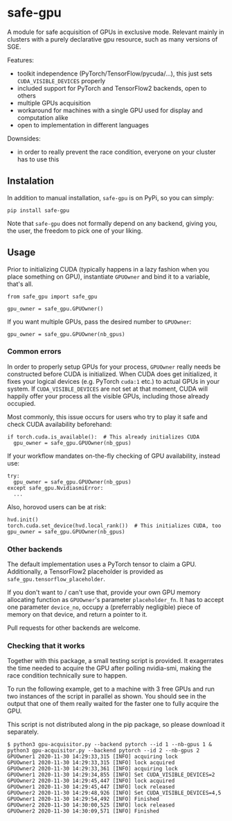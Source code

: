 # safe-gpu

A module for safe acquisition of GPUs in exclusive mode.
Relevant mainly in clusters with a purely declarative gpu resource, such as many versions of SGE.

Features:
* toolkit independence (PyTorch/TensorFlow/pycuda/...), this just sets `CUDA_VISIBLE_DEVICES` properly
* included support for PyTorch and TensorFlow2 backends, open to others
* multiple GPUs acquisition
* workaround for machines with a single GPU used for display and computation alike
* open to implementation in different languages

Downsides:
* in order to really prevent the race condition, everyone on your cluster has to use this

## Instalation

In addition to manual installation, `safe-gpu` is on PyPi, so you can simply:

```
pip install safe-gpu
```

Note that `safe-gpu` does not formally depend on any backend, giving you, the user, the freedom to pick one of your liking.

## Usage
Prior to initializing CUDA (typically happens in a lazy fashion when you place something on GPU), instantiate `GPUOwner` and bind it to a variable, that's all.

```
from safe_gpu import safe_gpu

gpu_owner = safe_gpu.GPUOwner()
```

If you want multiple GPUs, pass the desired number to `GPUOwner`:

```
gpu_owner = safe_gpu.GPUOwner(nb_gpus)
```

### Common errors
In order to properly setup GPUs for your process, `GPUOwner` really needs be constructed before CUDA is initialized.
When CUDA does get initialized, it fixes your logical devices (e.g. PyTorch `cuda:1` etc.) to actual GPUs in your system.
If `CUDA_VISIBLE_DEVICES` are not set at that moment, CUDA will happily offer your process all the visible GPUs, including those already occupied.

Most commonly, this issue occurs for users who try to play it safe and check CUDA availability beforehand:
```
if torch.cuda.is_available():  # This already initializes CUDA
  gpu_owner = safe_gpu.GPUOwner(nb_gpus)
```

If your workflow mandates on-the-fly checking of GPU availability, instead use:
```
try:
  gpu_owner = safe_gpu.GPUOwner(nb_gpus)
except safe_gpu.NvidiasmiError:
  ...
```

Also, horovod users can be at risk:
```
hvd.init()
torch.cuda.set_device(hvd.local_rank())  # This initializes CUDA, too
gpu_owner = safe_gpu.GPUOwner(nb_gpus)
```


### Other backends
The default implementation uses a PyTorch tensor to claim a GPU.
Additionally, a TensorFlow2 placeholder is provided as `safe_gpu.tensorflow_placeholder`.

If you don't want to / can't use that, provide your own GPU memory allocating function as `GPUOwner`'s parameter `placeholder_fn`.
It has to accept one parameter `device_no`, occupy a (preferrably negligible) piece of memory on that device, and return a pointer to it.

Pull requests for other backends are welcome.

### Checking that it works
Together with this package, a small testing script is provided.
It exagerrates the time needed to acquire the GPU after polling nvidia-smi, making the race condition technically sure to happen.

To run the following example, get to a machine with 3 free GPUs and run two instances of the script in parallel as shown.
You should see in the output that one of them really waited for the faster one to fully acquire the GPU.

This script is not distributed along in the pip package, so please download it separately.

```
$ python3 gpu-acquisitor.py --backend pytorch --id 1 --nb-gpus 1 & python3 gpu-acquisitor.py --backend pytorch --id 2 --nb-gpus 2
GPUOwner1 2020-11-30 14:29:33,315 [INFO] acquiring lock
GPUOwner1 2020-11-30 14:29:33,315 [INFO] lock acquired
GPUOwner2 2020-11-30 14:29:33,361 [INFO] acquiring lock
GPUOwner1 2020-11-30 14:29:34,855 [INFO] Set CUDA_VISIBLE_DEVICES=2
GPUOwner2 2020-11-30 14:29:45,447 [INFO] lock acquired
GPUOwner1 2020-11-30 14:29:45,447 [INFO] lock released
GPUOwner2 2020-11-30 14:29:48,926 [INFO] Set CUDA_VISIBLE_DEVICES=4,5
GPUOwner1 2020-11-30 14:29:54,492 [INFO] Finished
GPUOwner2 2020-11-30 14:30:00,525 [INFO] lock released
GPUOwner2 2020-11-30 14:30:09,571 [INFO] Finished

```
